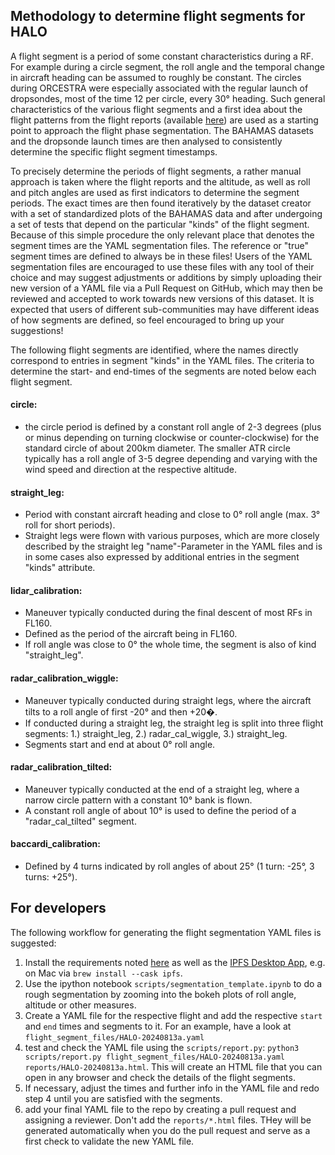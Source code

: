 ## Methodology to determine flight segments for HALO

A flight segment is a period of some constant characteristics during a RF. For example during a
circle segment, the roll angle and the temporal change in aircraft heading can be assumed to roughly be
constant. The circles during ORCESTRA were especially associated with the regular launch of
dropsondes, most of the time 12 per circle, every 30&deg; heading. Such general characteristics
of the various flight segments and a first idea about the flight patterns from the flight
reports (available [here](https://github.com/orcestra-campaign/book/tree/main/orcestra_book/reports)) are used as a starting point
to approach the flight phase segmentation. The BAHAMAS datasets and the dropsonde launch
times are then analysed to consistently determine the specific flight segment timestamps.

To precisely determine the periods of flight segments, a rather manual approach is taken where the
flight reports and the altitude, as well as roll and pitch angles are used as first indicators to determine the segment periods.
The exact times are then found iteratively by the dataset creator
with a set of standardized plots of the BAHAMAS data and after undergoing a set of tests that depend on the
particular "kinds" of the flight segment. Because of this simple procedure the only relevant place that
denotes the segment times are the YAML segmentation files. The reference or "true" segment times are defined to always be
in these files! Users of the YAML segmentation files are encouraged to use these files with any tool of their choice and may suggest
adjustments or additions by simply uploading their new version of a YAML file via a Pull Request on GitHub, which may then be
reviewed and accepted to work towards new versions of this dataset. It is expected that users of different sub-communities
may have different ideas of how segments are defined, so feel encouraged to bring up your suggestions!

The following flight segments are identified, where the names directly correspond to entries in
segment "kinds" in the YAML files. The criteria to determine the start- and end-times of the segments
are noted below each flight segment.

#### circle:
- the circle period is defined by a constant roll angle of 2-3 degrees (plus or minus depending on turning clockwise or counter-clockwise) for the standard circle of about 200km diameter. The smaller ATR circle typically has a roll angle of 3-5 degree depending and varying with the wind speed and direction at the respective altitude.

#### straight_leg:
- Period with constant aircraft heading and close to 0&deg; roll angle (max. 3&deg; roll for short periods).
- Straight legs were flown with various purposes, which are more closely described by the straight leg
"name"-Parameter in the YAML files and is in some cases also expressed by additional entries in the segment "kinds" attribute.

#### lidar_calibration:
- Maneuver typically conducted during the final descent of most RFs in FL160.
- Defined as the period of the aircraft being in FL160.
- If roll angle was close to 0&deg; the whole time, the segment is also of kind "straight_leg".

#### radar_calibration_wiggle:
- Maneuver typically conducted during straight legs, where the aircraft tilts to a roll angle of first -20&deg; and then +20�.
- If conducted during a straight leg, the straight leg is split into three flight segments:
1.) straight_leg, 2.) radar_cal_wiggle, 3.) straight_leg.
- Segments start and end at about 0&deg; roll angle.

#### radar_calibration_tilted:
- Maneuver typically conducted at the end of a straight leg, where a narrow circle pattern with a constant 10&deg; bank is flown.
- A constant roll angle of about 10&deg; is used to define the period of a "radar_cal_tilted" segment.

#### baccardi_calibration:
- Defined by 4 turns indicated by roll angles of about 25&deg; (1 turn: -25&deg;, 3 turns: +25&deg;).

## For developers
The following workflow for generating the flight segmentation YAML files is suggested:

1. Install the requirements noted [here](scripts/requirements.txt) as well as the [IPFS Desktop App](https://docs.ipfs.tech/install/ipfs-desktop/), e.g. on Mac via `brew install --cask ipfs`.
2. Use the ipython notebook `scripts/segmentation_template.ipynb` to do a rough segmentation by zooming into the bokeh plots of roll angle, altitude or other measures.
3. Create a YAML file for the respective flight and add the respective `start` and `end` times and segments to it. For an example, have a look at `flight_segment_files/HALO-20240813a.yaml`
4. test and check the YAML file using the `scripts/report.py`: `python3 scripts/report.py flight_segment_files/HALO-20240813a.yaml reports/HALO-20240813a.html`. This will create an HTML file that you can open in any browser and check the details of the flight segments.
5. If necessary, adjust the times and further info in the YAML file and redo step 4 until you are satisfied with the segments.
6. add your final YAML file to the repo by creating a pull request and assigning a reviewer. Don't add the `reports/*.html` files. THey will be generated automatically when you do the pull request and serve as a first check to validate the new YAML file.
